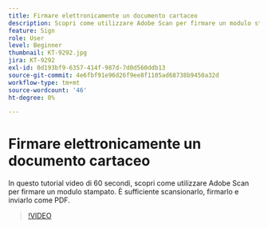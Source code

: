 ```yaml
---
title: Firmare elettronicamente un documento cartaceo
description: Scopri come utilizzare Adobe Scan per firmare un modulo stampato
feature: Sign
role: User
level: Beginner
thumbnail: KT-9292.jpg
jira: KT-9292
exl-id: 0d193bf9-6357-414f-987d-7d0d560ddb13
source-git-commit: 4e6fbf91e96d26f9ee8f1105ad68738b9450a32d
workflow-type: tm+mt
source-wordcount: '46'
ht-degree: 0%

---
```


# Firmare elettronicamente un documento cartaceo

In questo tutorial video di 60 secondi, scopri come utilizzare Adobe Scan per firmare un modulo stampato. È sufficiente scansionarlo, firmarlo e inviarlo come PDF.

>[!VIDEO](https://video.tv.adobe.com/v/338331?quality=12&learn=on&hidetitle=true)
